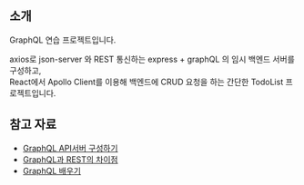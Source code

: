 ## 소개

GraphQL 연습 프로젝트입니다.

axios로 json-server 와 REST 통신하는 express + graphQL 의 임시 백엔드 서버를 구성하고,\
React에서 Apollo Client를 이용해 백엔드에 CRUD 요청을 하는 간단한 TodoList 프로젝트입니다.

## 참고 자료

- [GraphQL API서버 구성하기](https://hwasurr.io/api/graphql-example/)
- [GraphQL과 REST의 차이점](https://hwasurr.io/api/rest-graphql-differences/)
- [GraphQL 배우기](https://graphql-kr.github.io/learn/)
